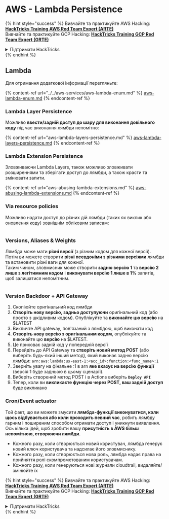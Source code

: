 # AWS - Lambda Persistence

{% hint style="success" %}
Вивчайте та практикуйте AWS Hacking:<img src="../../../../.gitbook/assets/image (1) (1) (1) (1).png" alt="" data-size="line">[**HackTricks Training AWS Red Team Expert (ARTE)**](https://training.hacktricks.xyz/courses/arte)<img src="../../../../.gitbook/assets/image (1) (1) (1) (1).png" alt="" data-size="line">\
Вивчайте та практикуйте GCP Hacking: <img src="../../../../.gitbook/assets/image (2) (1).png" alt="" data-size="line">[**HackTricks Training GCP Red Team Expert (GRTE)**<img src="../../../../.gitbook/assets/image (2) (1).png" alt="" data-size="line">](https://training.hacktricks.xyz/courses/grte)

<details>

<summary>Підтримати HackTricks</summary>

* Перевірте [**плани підписки**](https://github.com/sponsors/carlospolop)!
* **Приєднуйтесь до** 💬 [**групи Discord**](https://discord.gg/hRep4RUj7f) або [**групи Telegram**](https://t.me/peass) або **слідкуйте** за нами в **Twitter** 🐦 [**@hacktricks\_live**](https://twitter.com/hacktricks_live)**.**
* **Діліться хакерськими трюками, надсилаючи PR до** [**HackTricks**](https://github.com/carlospolop/hacktricks) та [**HackTricks Cloud**](https://github.com/carlospolop/hacktricks-cloud) репозиторіїв на GitHub.

</details>
{% endhint %}

## Lambda

Для отримання додаткової інформації перегляньте:

{% content-ref url="../../aws-services/aws-lambda-enum.md" %}
[aws-lambda-enum.md](../../aws-services/aws-lambda-enum.md)
{% endcontent-ref %}

### Lambda Layer Persistence

Можливо **ввести/задній доступ до шару для виконання довільного коду** під час виконання лямбди непомітно:

{% content-ref url="aws-lambda-layers-persistence.md" %}
[aws-lambda-layers-persistence.md](aws-lambda-layers-persistence.md)
{% endcontent-ref %}

### Lambda Extension Persistence

Зловживаючи Lambda Layers, також можливо зловживати розширеннями та зберігати доступ до лямбди, а також красти та змінювати запити.

{% content-ref url="aws-abusing-lambda-extensions.md" %}
[aws-abusing-lambda-extensions.md](aws-abusing-lambda-extensions.md)
{% endcontent-ref %}

### Via resource policies

Можливо надати доступ до різних дій лямбди (таких як виклик або оновлення коду) зовнішнім обліковим записам:

<figure><img src="../../../../.gitbook/assets/image (255).png" alt=""><figcaption></figcaption></figure>

### Versions, Aliases & Weights

Лямбда може мати **різні версії** (з різним кодом для кожної версії).\
Потім ви можете створити **різні псевдоніми з різними версіями** лямбди та встановити різні ваги для кожної.\
Таким чином, зловмисник може створити **задню версію 1** та **версію 2 лише з легітимним кодом** і **виконувати версію 1 лише в 1%** запитів, щоб залишатися непомітним.

<figure><img src="../../../../.gitbook/assets/image (120).png" alt=""><figcaption></figcaption></figure>

### Version Backdoor + API Gateway

1. Скопіюйте оригінальний код лямбди
2. **Створіть нову версію, задньо доступуючи** оригінальний код (або просто з шкідливим кодом). Опублікуйте та **виконайте цю версію** на $LATEST
1. Викличте API gateway, пов'язаний з лямбдою, щоб виконати код
3. **Створіть нову версію з оригінальним кодом**, опублікуйте та виконайте цю **версію** на $LATEST.
1. Це приховає задній код у попередній версії
4. Перейдіть до API Gateway та **створіть новий метод POST** (або виберіть будь-який інший метод), який виконає задню версію лямбди: `arn:aws:lambda:us-east-1:<acc_id>:function:<func_name>:1`
1. Зверніть увагу на фінальне :1 в arn **яке вказує на версію функції** (версія 1 буде задньою в цьому сценарії).
5. Виберіть створений метод POST і в Actions виберіть **`Deploy API`**
6. Тепер, коли ви **викликаєте функцію через POST, ваш задній доступ** буде викликано

### Cron/Event actuator

Той факт, що ви можете змусити **лямбда-функції виконуватися, коли щось відбувається або коли проходить певний час**, робить лямбду гарним і поширеним способом отримати доступ і уникнути виявлення.\
Ось кілька ідей, щоб зробити вашу **присутність в AWS більш непомітною, створюючи лямбди**.

* Кожного разу, коли створюється новий користувач, лямбда генерує новий ключ користувача та надсилає його зловмиснику.
* Кожного разу, коли створюється нова роль, лямбда надає права на прийняття ролі скомпрометованим користувачам.
* Кожного разу, коли генеруються нові журнали cloudtrail, видаляйте/змінюйте їх

{% hint style="success" %}
Вивчайте та практикуйте AWS Hacking:<img src="../../../../.gitbook/assets/image (1) (1) (1) (1).png" alt="" data-size="line">[**HackTricks Training AWS Red Team Expert (ARTE)**](https://training.hacktricks.xyz/courses/arte)<img src="../../../../.gitbook/assets/image (1) (1) (1) (1).png" alt="" data-size="line">\
Вивчайте та практикуйте GCP Hacking: <img src="../../../../.gitbook/assets/image (2) (1).png" alt="" data-size="line">[**HackTricks Training GCP Red Team Expert (GRTE)**<img src="../../../../.gitbook/assets/image (2) (1).png" alt="" data-size="line">](https://training.hacktricks.xyz/courses/grte)

<details>

<summary>Підтримати HackTricks</summary>

* Перевірте [**плани підписки**](https://github.com/sponsors/carlospolop)!
* **Приєднуйтесь до** 💬 [**групи Discord**](https://discord.gg/hRep4RUj7f) або [**групи Telegram**](https://t.me/peass) або **слідкуйте** за нами в **Twitter** 🐦 [**@hacktricks\_live**](https://twitter.com/hacktricks_live)**.**
* **Діліться хакерськими трюками, надсилаючи PR до** [**HackTricks**](https://github.com/carlospolop/hacktricks) та [**HackTricks Cloud**](https://github.com/carlospolop/hacktricks-cloud) репозиторіїв на GitHub.

</details>
{% endhint %}
